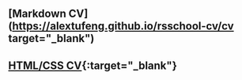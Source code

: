 ## [Markdown CV](https://alextufeng.github.io/rsschool-cv/cv target="_blank")

## [HTML/CSS CV](https://alextufeng.github.io/rsschool-cv/){:target="_blank"}